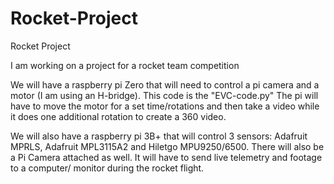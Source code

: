 # Rocket-Project
Rocket Project 

I am working on a project for a rocket team competition

We will have a raspberry pi Zero that will need to control a 
pi camera and a motor (I am using an H-bridge).
This code is the "EVC-code.py"
The pi will have to move the motor for a set time/rotations 
and then take a video while it does one additional rotation to create a 360 video.

We will also have a raspberry pi 3B+ that will control 3 sensors: 
Adafruit MPRLS, Adafruit MPL3115A2 and Hiletgo MPU9250/6500.
There will also be a Pi Camera attached as well. It will have to send live
telemetry and footage to a computer/ monitor during the rocket flight.

